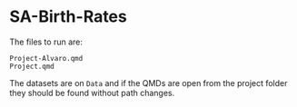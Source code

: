 # SA-Birth-Rates

The files to run are:

`Project-Alvaro.qmd`  
`Project.qmd`  

The datasets are on `Data` and if the QMDs are open from the project folder they
should be found without path changes.
 
